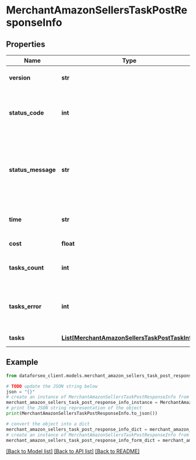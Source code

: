# MerchantAmazonSellersTaskPostResponseInfo


## Properties

Name | Type | Description | Notes
------------ | ------------- | ------------- | -------------
**version** | **str** | the current version of the API | [optional] 
**status_code** | **int** | general status code you can find the full list of the response codes here | [optional] 
**status_message** | **str** | general informational message you can find the full list of general informational messages here | [optional] 
**time** | **str** | total execution time, seconds | [optional] 
**cost** | **float** | total tasks cost, USD | [optional] 
**tasks_count** | **int** | the number of tasks in the tasks array | [optional] 
**tasks_error** | **int** | the number of tasks in the tasks array returned with an error | [optional] 
**tasks** | [**List[MerchantAmazonSellersTaskPostTaskInfo]**](MerchantAmazonSellersTaskPostTaskInfo.md) | array of tasks | [optional] 

## Example

```python
from dataforseo_client.models.merchant_amazon_sellers_task_post_response_info import MerchantAmazonSellersTaskPostResponseInfo

# TODO update the JSON string below
json = "{}"
# create an instance of MerchantAmazonSellersTaskPostResponseInfo from a JSON string
merchant_amazon_sellers_task_post_response_info_instance = MerchantAmazonSellersTaskPostResponseInfo.from_json(json)
# print the JSON string representation of the object
print(MerchantAmazonSellersTaskPostResponseInfo.to_json())

# convert the object into a dict
merchant_amazon_sellers_task_post_response_info_dict = merchant_amazon_sellers_task_post_response_info_instance.to_dict()
# create an instance of MerchantAmazonSellersTaskPostResponseInfo from a dict
merchant_amazon_sellers_task_post_response_info_form_dict = merchant_amazon_sellers_task_post_response_info.from_dict(merchant_amazon_sellers_task_post_response_info_dict)
```
[[Back to Model list]](../README.md#documentation-for-models) [[Back to API list]](../README.md#documentation-for-api-endpoints) [[Back to README]](../README.md)


